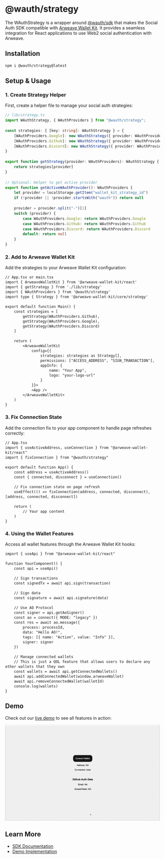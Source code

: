 # @wauth/strategy

The WAuthStrategy is a wrapper around [@wauth/sdk](../sdk) that makes the Social Auth SDK compatible with [Arweave Wallet Kit](https://www.npmjs.com/package/@arweave-wallet-kit/react). It provides a seamless integration for React applications to use Web2 social authentication with Arweave.

## Installation

```bash
npm i @wauth/strategy@latest
```

## Setup & Usage

### 1. Create Strategy Helper

First, create a helper file to manage your social auth strategies:

```ts
// lib/strategy.ts
import WAuthStrategy, { WAuthProviders } from "@wauth/strategy";

const strategies: { [key: string]: WAuthStrategy } = {
    [WAuthProviders.Google]: new WAuthStrategy({ provider: WAuthProviders.Google }),
    [WAuthProviders.Github]: new WAuthStrategy({ provider: WAuthProviders.Github }),
    [WAuthProviders.Discord]: new WAuthStrategy({ provider: WAuthProviders.Discord })
}

export function getStrategy(provider: WAuthProviders): WAuthStrategy {
    return strategies[provider]
}

// Optional: Helper to get active provider
export function getActiveWAuthProvider(): WAuthProviders {
    let provider = localStorage.getItem("wallet_kit_strategy_id")
    if (!provider || !provider.startsWith("wauth")) return null
    
    provider = provider.split("-")[1]
    switch (provider) {
        case WAuthProviders.Google: return WAuthProviders.Google
        case WAuthProviders.Github: return WAuthProviders.Github
        case WAuthProviders.Discord: return WAuthProviders.Discord
        default: return null
    }
}
```

### 2. Add to Arweave Wallet Kit

Add the strategies to your Arweave Wallet Kit configuration:

```tsx
// App.tsx or main.tsx
import { ArweaveWalletKit } from '@arweave-wallet-kit/react'
import { getStrategy } from './lib/strategy'
import { WAuthProviders } from '@wauth/strategy'
import type { Strategy } from '@arweave-wallet-kit/core/strategy'

export default function Main() {
    const strategies = [
        getStrategy(WAuthProviders.Github),
        getStrategy(WAuthProviders.Google),
        getStrategy(WAuthProviders.Discord)
    ]

    return (
        <ArweaveWalletKit
            config={{
                strategies: strategies as Strategy[],
                permissions: ["ACCESS_ADDRESS", "SIGN_TRANSACTION"],
                appInfo: {
                    name: "Your App",
                    logo: "your-logo-url"
                }
            }}>
            <App />
        </ArweaveWalletKit>
    )
}
```

### 3. Fix Connection State

Add the connection fix to your app component to handle page refreshes correctly:

```tsx
// App.tsx
import { useActiveAddress, useConnection } from "@arweave-wallet-kit/react"
import { fixConnection } from "@wauth/strategy"

export default function App() {
    const address = useActiveAddress()
    const { connected, disconnect } = useConnection()

    // Fix connection state on page refresh
    useEffect(() => fixConnection(address, connected, disconnect), [address, connected, disconnect])

    return (
        // Your app content
    )
}
```

### 4. Using the Wallet Features

Access all wallet features through the Arweave Wallet Kit hooks:

```tsx
import { useApi } from "@arweave-wallet-kit/react"

function YourComponent() {
    const api = useApi()

    // Sign transactions
    const signedTx = await api.sign(transaction)

    // Sign data
    const signature = await api.signature(data)

    // Use AO Protocol
    const signer = api.getAoSigner()
    const ao = connect({ MODE: "legacy" })
    const res = await ao.message({
        process: processId,
        data: "Hello AO!",
        tags: [{ name: "Action", value: "Info" }],
        signer: signer
    })

    // Manage connected wallets
    // This is just a QOL feature that allows users to declare any other wallets that they own
    const wallets = await api.getConnectedWallets()
    await api.addConnectedWallet(window.arweaveWallet)
    await api.removeConnectedWallet(walletId)
    console.log(wallets)
}
```

## Demo

Check out our [live demo](https://subspace-dev.github.io/wauth) to see all features in action:

![WAuth with Arweave Wallet Kit](https://raw.githubusercontent.com/ankushKun/wauth/refs/heads/main/assets/awk.gif)

## Learn More

- [SDK Documentation](../sdk/README.md)
- [Demo Implementation](../demo/)
